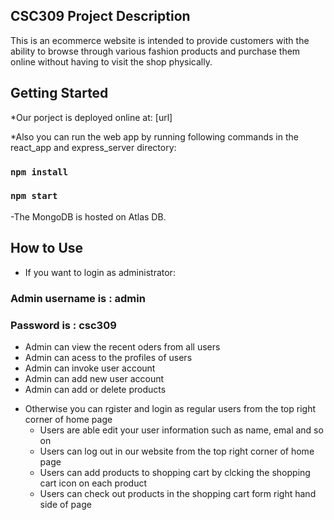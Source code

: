 ## CSC309 Project Description
This is an ecommerce website is intended to provide customers with the ability to browse through various fashion products and purchase them online without having to visit the shop physically. 

## Getting Started

*Our porject is deployed online at: [url]

*Also you can run the web app by running following commands in the react_app and express_server directory:
### `npm install`
### `npm start`
  -The MongoDB is hosted on Atlas DB. 

## How to Use

* If you want to login as administrator:
### Admin username is : admin
### Password is : csc309
  - Admin can view the recent oders from all users
  - Admin can acess to the profiles of users
  - Admin can invoke user account
  - Admin can add new user account 
  - Admin can add or delete products 

* Otherwise you can rgister and login as regular users from the top right corner of home page
  - Users are able edit your user information such as name, emal and so on 
  - Users can log out in our website from the top right corner of home page
  - Users can add products to shopping cart by clcking the shopping cart icon on each product 
  - Users can check out products in the shopping cart form right hand side of page


